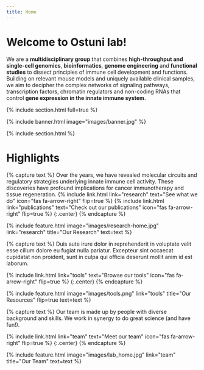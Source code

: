 ```yaml
---
title: Home
---
```


# Welcome to Ostuni lab!

We are a <b>multidisciplinary group</b> that combines <b>high-throughput and single-cell genomics</b>, <b>bioinformatics</b>, <b>genome engineering</b> and <b>functional studies</b> to dissect principles of immune cell development and functions. Building on relevant mouse models and uniquely available clinical samples, we aim to decipher the complex networks of signaling pathways, transcription factors, chromatin regulators and non-coding RNAs that control <b>gene expression in the innate immune system</b>.

{% include section.html full=true %}

{% include banner.html image="images/banner.jpg" %}

{% include section.html %}

# Highlights

{% capture text %}
Over the years, we have revealed molecular circuits and regulatory strategies underlying innate immune cell activity. These discoveries have profound implications for cancer immunotherapy and tissue regeneration.
{%
  include link.html
  link="research"
  text="See what we do"
  icon="fas fa-arrow-right"
  flip=true
%}
{%
  include link.html
  link="publications"
  text="Check out our publications"
  icon="fas fa-arrow-right"
  flip=true
%}
{:.center}
{% endcapture %}

{%
  include feature.html
  image="images/research-home.jpg"
  link="research"
  title="Our Research"
  text=text
%}

{% capture text %}
Duis aute irure dolor in reprehenderit in voluptate velit esse cillum dolore eu fugiat nulla pariatur.
Excepteur sint occaecat cupidatat non proident, sunt in culpa qui officia deserunt mollit anim id est laborum.

{%
  include link.html
  link="tools"
  text="Browse our tools"
  icon="fas fa-arrow-right"
  flip=true
%}
{:.center}
{% endcapture %}

{%
  include feature.html
  image="images/tools.png"
  link="tools"
  title="Our Resources"
  flip=true
  text=text
%}

{% capture text %}
Our team is made up by people with diverse background and skills. We work in synergy to do great science (and have fun!).

{%
  include link.html
  link="team"
  text="Meet our team"
  icon="fas fa-arrow-right"
  flip=true
%}
{:.center}
{% endcapture %}

{%
  include feature.html
  image="images/lab_home.jpg"
  link="team"
  title="Our Team"
  text=text
%}
